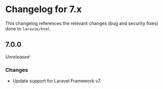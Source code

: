 # Changelog for 7.x

This changelog references the relevant changes (bug and security fixes) done to `laravie/html`.

## 7.0.0

*Unreleased*

### Changes

* Update support for Laravel Framework v7.
